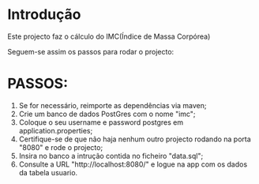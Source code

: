 # Introdução
Este projecto faz o cálculo do IMC(Índice de Massa Corpórea) 

Seguem-se assim os passos para rodar o projecto:

# PASSOS:
1. Se for necessário, reimporte as dependências via maven;
2. Crie um banco de dados PostGres com o nome "imc";
3. Coloque o seu username e password postgres em application.properties;
4. Certifique-se de que não haja nenhum outro projecto rodando na porta "8080" e rode o projecto;
5. Insira no banco a intrução contida no ficheiro "data.sql";
6. Consulte a URL "http://localhost:8080/" e logue na app com os dados da tabela usuario.